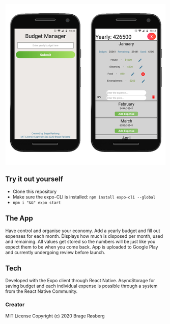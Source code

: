 <p align="center">
  <img src="assets/phones.png" alt="illustration" width="600" />
</p>

## Try it out yourself
* Clone this repository
* Make sure the expo-CLI is installed: ```npm install expo-cli --global```
* ``` npm i "&&" expo start ```

## The App
Have control and organise your economy. Add a yearly budget and fill out expenses for each month. Displays how much is disposed per month, used and remaining. All values get stored so the numbers will be just like you expect them to be when you come back. App is uploaded to Google Play and currently undergoing review before launch. 

## Tech
Developed with the Expo client through React Native. AsyncStorage for saving budget and each individual expense is possible through a system from  the React Native Community.  

### Creator 
MIT License
Copyright (c) 2020 Brage Røsberg
